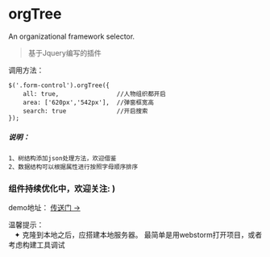 # orgTree
An organizational framework selector.

> 基于Jquery编写的插件

调用方法：

	$('.form-control').orgTree({
        all: true,                //人物组织都开启
        area: ['620px','542px'],  //弹窗框宽高
        search: true              //开启搜索
	});


##### 说明：
	1、树结构添加json处理方法，欢迎借鉴
	2、数据结构可以根据属性进行按照字母顺序排序

### 组件持续优化中，欢迎关注: )


demo地址： [传送门 →](https://Amfishers.github.io/orgTree/)

温馨提示： <br>
    ✦ 克隆到本地之后，应搭建本地服务器。 最简单是用webstorm打开项目，或者考虑构建工具调试

